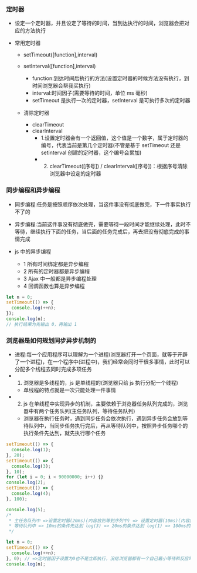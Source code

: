 ### 定时器

- 设定一个定时器，并且设定了等待的时间，当到达执行的时间，浏览器会把对应的方法执行
- 常用定时器

  - setTimeout([function],interval)
  - setInterval([function],interval)

    - function:到达时间后执行的方法(设置定时器的时候方法没有执行，到时间浏览器会帮我买执行)
    - interval:时间因子(需要等待的时间，单位 ms 毫秒)
    - setTimeout 是执行一次的定时器，setInterval 是可执行多次的定时器

  - 清除定时器
    - clearTimeout
    - clearInterval
      - 1.设置定时器会有一个返回值，这个值是一个数字，属于定时器的编号，代表当前是第几个定时器(不管是基于 setTimeout 还是 setinterval 创建的定时器，这个编号会累加)
      - 2. clearTimeout([序号]) / clearInterval([序号])：根据序号清除浏览器中设定的定时器

### 同步编程和异步编程

- 同步编程:任务是按照顺序依次处理，当这件事没有彻底做完，下一件事实执行不了的
- 异步编程:当前这件事没有彻底做完，需要等待一段时间才能继续处理，此时不等待，继续执行下面的任务，当后面的任务完成后，再去把没有彻底完成的事情完成

- js 中的异步编程
  - 1 所有时间绑定都是异步编程
  - 2 所有的定时器都是异步编程
  - 3 Ajax 中一般都是异步编程处理
  - 4 回调函数也算是异步编程

```javascript
let n = 0;
setTimeout(() => {
  console.log(++n);
});
console.log(n);
// 执行结果为先输出 0，再输出 1
```

### 浏览器是如何规划同步异步机制的

- 进程:每一个应用程序可以理解为一个进程(浏览器打开一个页面，就等于开辟了一个进程)，在一个程序中(进程中)，我们经常会同时干很多事情，此时可以分配多个线程去同时完成多项任务
- 1. 浏览器是多线程的，js 是单线程的(浏览器只给 js 执行分配一个线程)
  - 单线程的特点就是一次只能处理一件事情
- 2. js 在单线程中实现异步的机制，主要依赖于浏览器任务队列完成的，浏览器中有两个任务队列(主任务队列，等待任务队列)
  - 浏览器在执行任务时，遇到同步任务会依次执行，遇到异步任务会放到等待队列中，当同步任务执行完后，再从等待队列中，按照异步任务哪个的执行条件先达到，就先执行哪个任务

```javascript
setTimeout(() => {
  console.log(1);
}, 20);
setTimeout(() => {
  console.log(3);
}, 10);
for (let i = 0; i < 90000000; i++) {}
console.log(2);
setTimeout(() => {
  console.log(4);
}, 100);

console.log(5);
/*
 * 主任务队列中 =>设置定时器(20ms)(内容放到等到序列中) => 设置定时器(10ms)(内容放到等到序列中) => log(2) =>  执行for循环 大概执行时间 200ms  => 设置定时器(100ms)(内容放到等到序列中)  =>log(5)
 * 等待队列中 => 10ms的条件先达到 log(3) => 20ms的条件达到 log(1) => 100ms的条件达到 log(4)
 */

let n = 0;
setTimeout(() => {
  console.log(++n);
}, 0); // =>定时器因子设置为0也不是立即执行，没给浏览器都有一个自己最小等待和反应时间(谷歌:5~6ms IE:10~13ms),因为有等待时间，所以写0还是异步编程，里面的内容会放到等到序列中
console.log(n);
```

